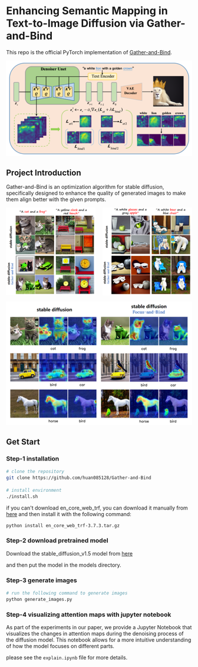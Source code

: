 # Enhancing Semantic Mapping in Text-to-Image Diffusion via Gather-and-Bind

This repo is the official PyTorch implementation of [Gather-and-Bind](https://doi.org/10.1016/j.cag.2024.104118).

![Local Image](./images/4.png)

## Project Introduction

Gather-and-Bind is an optimization algorithm for stable diffusion, specifically designed to enhance the quality of generated images to make them align better with the given prompts.

<div style="display: flex; justify-content: center;">
    <div style="margin-right: 20px;">
        <img src="images/3.png" width="400" alt="Image 1">
    </div>
    <div>
        <img src="images/2.png" width="400" alt="Image 2">
    </div>
</div>

![Gather-and-Bind](images/1.png)

## Get Start

### Step-1 installation

```bash
# clone the repository
git clone https://github.com/huan085128/Gather-and-Bind

# install environment
./install.sh
```
if you can't download en_core_web_trf, you can download it manually from [here](https://drive.google.com/drive/folders/1A_66w8pqR9JnZxpy4Pz1Eyuh1IH4I4Zu?usp=sharing) and then install it with the following command:

```bash
python install en_core_web_trf-3.7.3.tar.gz
```

### Step-2 download pretrained model
Download the stable_diffusion_v1.5 model from [here](https://drive.google.com/drive/folders/1A_66w8pqR9JnZxpy4Pz1Eyuh1IH4I4Zu?usp=sharing)

and then put the model in the models directory.

### Step-3 generate images

```bash
# run the following command to generate images
python generate_images.py
```

### Step-4 visualizing attention maps with jupyter notebook

As part of the experiments in our paper, we provide a Jupyter Notebook that visualizes the changes in attention maps during the denoising process of the diffusion model. This notebook allows for a more intuitive understanding of how the model focuses on different parts. 

please see the `explain.ipynb` file for more details.
